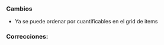 <h3>Cambios</h3>
<ul>
    <li>Ya se puede ordenar por cuantificables en el grid de items</li>
</ul>
<h3>Correcciones:</h3>
<ul>

</ul>